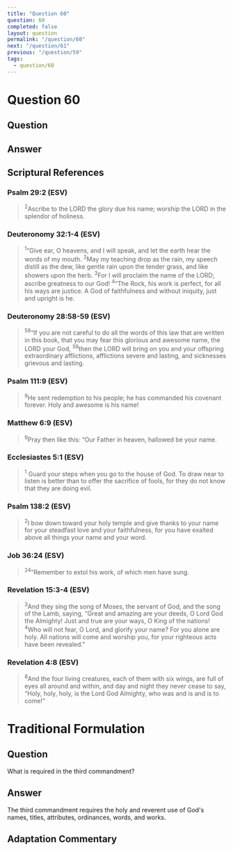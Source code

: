 ```yaml
---
title: "Question 60"
question: 60
completed: false
layout: question
permalink: "/question/60"
next: "/question/61"
previous: "/question/59"
tags:
  - question/60
---
```

# Question 60

## Question


## Answer


## Scriptural References
### Psalm 29:2 (ESV)
> <sup>2</sup>Ascribe to the LORD the glory due his name; worship the LORD in the splendor of holiness.

### Deuteronomy 32:1-4 (ESV)
> <sup>1</sup>“Give ear, O heavens, and I will speak, and let the earth hear the words of my mouth.
> <sup>2</sup>May my teaching drop as the rain, my speech distill as the dew, like gentle rain upon the tender grass, and like showers upon the herb.
> <sup>3</sup>For I will proclaim the name of the LORD; ascribe greatness to our God!
> <sup>4</sup>“The Rock, his work is perfect, for all his ways are justice. A God of faithfulness and without iniquity, just and upright is he.

### Deuteronomy 28:58-59 (ESV)
> <sup>58</sup>“If you are not careful to do all the words of this law that are written in this book, that you may fear this glorious and awesome name, the LORD your God,
> <sup>59</sup>then the LORD will bring on you and your offspring extraordinary afflictions, afflictions severe and lasting, and sicknesses grievous and lasting.

### Psalm 111:9 (ESV)
> <sup>9</sup>He sent redemption to his people; he has commanded his covenant forever. Holy and awesome is his name!

### Matthew 6:9 (ESV)
> <sup>9</sup>Pray then like this: “Our Father in heaven, hallowed be your name.

### Ecclesiastes 5:1 (ESV)
> <sup>1</sup> Guard your steps when you go to the house of God. To draw near to listen is better than to offer the sacrifice of fools, for they do not know that they are doing evil.

### Psalm 138:2 (ESV)
> <sup>2</sup>I bow down toward your holy temple and give thanks to your name for your steadfast love and your faithfulness, for you have exalted above all things your name and your word.

### Job 36:24 (ESV)
> <sup>24</sup>“Remember to extol his work, of which men have sung.

### Revelation 15:3-4 (ESV)
> <sup>3</sup>And they sing the song of Moses, the servant of God, and the song of the Lamb, saying, “Great and amazing are your deeds, O Lord God the Almighty! Just and true are your ways, O King of the nations!
> <sup>4</sup>Who will not fear, O Lord, and glorify your name? For you alone are holy. All nations will come and worship you, for your righteous acts have been revealed.”

### Revelation 4:8 (ESV)
> <sup>8</sup>And the four living creatures, each of them with six wings, are full of eyes all around and within, and day and night they never cease to say, “Holy, holy, holy, is the Lord God Almighty, who was and is and is to come!”

# Traditional Formulation
## Question
What is required in the third commandment?

## Answer
The third commandment requires the holy and reverent use of God's names, titles, attributes, ordinances, words, and works.

## Adaptation Commentary
